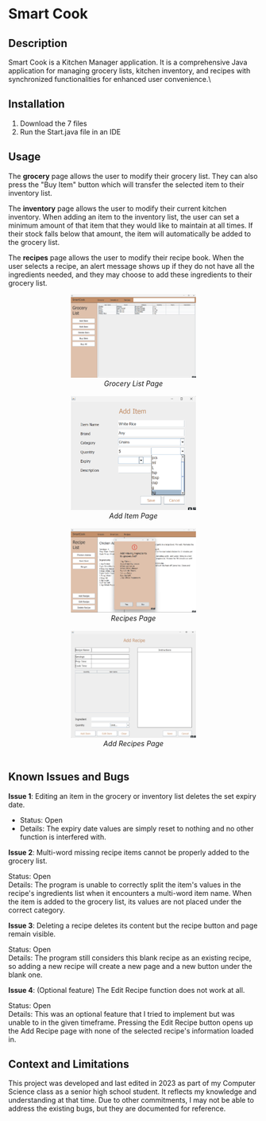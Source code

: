 # Smart Cook

## Description

Smart Cook is a Kitchen Manager application. It is a comprehensive Java application for managing grocery lists, kitchen inventory, and recipes with synchronized functionalities for enhanced user convenience.\

## Installation

1. Download the 7 files
2. Run the Start.java file in an IDE

## Usage

The <b>grocery</b> page allows the user to modify their grocery list. They can also press the "Buy Item" button which will transfer the selected item to their inventory list.

The <b>inventory</b> page allows the user to modify their current kitchen inventory. When adding an item to the inventory list, the user can set a minimum amount of that item that they would like to maintain at all times. If their stock falls below that amount, the item will automatically be added to the grocery list.

The <b>recipes</b> page allows the user to modify their recipe book. When the user selects a recipe, an alert message shows up if they do not have all the ingredients needed, and they may choose to add these ingredients to their grocery list.

<div align="center">
  <img alt="Grocery Page" src="https://github.com/KirstenTan/Kitchen-Manager/blob/main/images/Grocery%20List.png" width="50%"> <br>
  <i>Grocery List Page</i> <br><br>
</div>

<div align="center">
  <img alt="Add Item Page" src="https://github.com/KirstenTan/Kitchen-Manager/blob/main/images/Add%20Item.png" width="50%"> <br>
  <i>Add Item Page</i> <br><br>
</div>

<div align="center">
  <img alt="Recipes Page" src="https://github.com/KirstenTan/Kitchen-Manager/blob/main/images/Recipe%20List" width="50%"> <br>
  <i>Recipes Page</i> <br><br>
</div>

<div align="center">
  <img alt="Add Recipe Page" src="https://github.com/KirstenTan/Kitchen-Manager/blob/main/images/Add%20Recipe.png" width="50%"> <br>
  <i>Add Recipes Page</i> <br><br>
</div>

## Known Issues and Bugs

<b>Issue 1</b>: Editing an item in the grocery or inventory list deletes the set expiry date. <br>
- Status: Open <br>
- Details: The expiry date values are simply reset to nothing and no other function is interfered with.

<b>Issue 2</b>: Multi-word missing recipe items cannot be properly added to the grocery list. <br>
<p margin-left="4em">
  Status: Open <br>
  Details: The program is unable to correctly split the item's values in the recipe's ingredients list when it encounters a multi-word item name. When the item is added to the grocery list, its values are not placed under the correct category.
</p>

<b>Issue 3</b>: Deleting a recipe deletes its content but the recipe button and page remain visible. <br>
<p margin-left="4em">
  Status: Open <br>
  Details: The program still considers this blank recipe as an existing recipe, so adding a new recipe will create a new page and a new button under the blank one.
</p>

<b>Issue 4</b>: (Optional feature) The Edit Recipe function does not work at all. <br>
<p margin-left="4em">
  Status: Open <br>
  Details: This was an optional feature that I tried to implement but was unable to in the given timeframe. Pressing the Edit Recipe button opens up the Add Recipe page with none of the selected recipe's information loaded in.
</p>

## Context and Limitations

This project was developed and last edited in 2023 as part of my Computer Science class as a senior high school student. It reflects my knowledge and understanding at that time. Due to other commitments, I may not be able to address the existing bugs, but they are documented for reference.



